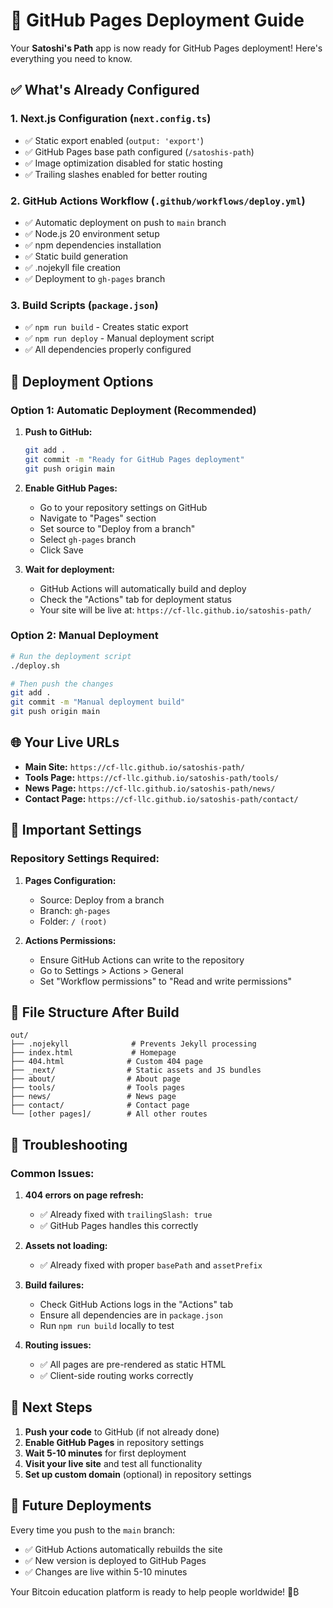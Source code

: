 # 🚀 GitHub Pages Deployment Guide

Your **Satoshi's Path** app is now ready for GitHub Pages deployment! Here's everything you need to know.

## ✅ What's Already Configured

### 1. **Next.js Configuration** (`next.config.ts`)
- ✅ Static export enabled (`output: 'export'`)
- ✅ GitHub Pages base path configured (`/satoshis-path`)
- ✅ Image optimization disabled for static hosting
- ✅ Trailing slashes enabled for better routing

### 2. **GitHub Actions Workflow** (`.github/workflows/deploy.yml`)
- ✅ Automatic deployment on push to `main` branch
- ✅ Node.js 20 environment setup
- ✅ npm dependencies installation
- ✅ Static build generation
- ✅ .nojekyll file creation
- ✅ Deployment to `gh-pages` branch

### 3. **Build Scripts** (`package.json`)
- ✅ `npm run build` - Creates static export
- ✅ `npm run deploy` - Manual deployment script
- ✅ All dependencies properly configured

## 🎯 Deployment Options

### Option 1: Automatic Deployment (Recommended)
1. **Push to GitHub:**
   ```bash
   git add .
   git commit -m "Ready for GitHub Pages deployment"
   git push origin main
   ```

2. **Enable GitHub Pages:**
   - Go to your repository settings on GitHub
   - Navigate to "Pages" section
   - Set source to "Deploy from a branch"
   - Select `gh-pages` branch
   - Click Save

3. **Wait for deployment:**
   - GitHub Actions will automatically build and deploy
   - Check the "Actions" tab for deployment status
   - Your site will be live at: `https://cf-llc.github.io/satoshis-path/`

### Option 2: Manual Deployment
```bash
# Run the deployment script
./deploy.sh

# Then push the changes
git add .
git commit -m "Manual deployment build"
git push origin main
```

## 🌐 Your Live URLs

- **Main Site:** `https://cf-llc.github.io/satoshis-path/`
- **Tools Page:** `https://cf-llc.github.io/satoshis-path/tools/`
- **News Page:** `https://cf-llc.github.io/satoshis-path/news/`
- **Contact Page:** `https://cf-llc.github.io/satoshis-path/contact/`

## 🔧 Important Settings

### Repository Settings Required:
1. **Pages Configuration:**
   - Source: Deploy from a branch
   - Branch: `gh-pages`
   - Folder: `/ (root)`

2. **Actions Permissions:**
   - Ensure GitHub Actions can write to the repository
   - Go to Settings > Actions > General
   - Set "Workflow permissions" to "Read and write permissions"

## 📁 File Structure After Build
```
out/
├── .nojekyll              # Prevents Jekyll processing
├── index.html             # Homepage
├── 404.html              # Custom 404 page
├── _next/                # Static assets and JS bundles
├── about/                # About page
├── tools/                # Tools pages
├── news/                 # News page
├── contact/              # Contact page
└── [other pages]/        # All other routes
```

## 🚨 Troubleshooting

### Common Issues:

1. **404 errors on page refresh:**
   - ✅ Already fixed with `trailingSlash: true`
   - ✅ GitHub Pages handles this correctly

2. **Assets not loading:**
   - ✅ Already fixed with proper `basePath` and `assetPrefix`

3. **Build failures:**
   - Check GitHub Actions logs in the "Actions" tab
   - Ensure all dependencies are in `package.json`
   - Run `npm run build` locally to test

4. **Routing issues:**
   - ✅ All pages are pre-rendered as static HTML
   - ✅ Client-side routing works correctly

## 🎉 Next Steps

1. **Push your code** to GitHub (if not already done)
2. **Enable GitHub Pages** in repository settings
3. **Wait 5-10 minutes** for first deployment
4. **Visit your live site** and test all functionality
5. **Set up custom domain** (optional) in repository settings

## 🔄 Future Deployments

Every time you push to the `main` branch:
- ✅ GitHub Actions automatically rebuilds the site
- ✅ New version is deployed to GitHub Pages
- ✅ Changes are live within 5-10 minutes

Your Bitcoin education platform is ready to help people worldwide! 🚀₿